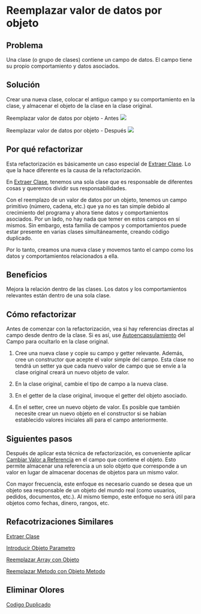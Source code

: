 # Reemplazar valor de datos por objeto

## Problema

Una clase (o grupo de clases) contiene un campo de datos. El campo tiene su propio comportamiento y datos asociados.

 ## Solución

Crear una nueva clase, colocar el antiguo campo y su comportamiento en la clase, y almacenar el objeto de la clase en la 
clase original.

Reemplazar valor de datos por objeto - Antes
![](https://refactoring.guru/images/refactoring/diagrams/Replace%20Data%20Value%20with%20Object%20-%20Before.png)

Reemplazar valor de datos por objeto - Después
![](https://refactoring.guru/images/refactoring/diagrams/Replace%20Data%20Value%20with%20Object%20-%20After.png)

## Por qué refactorizar

Esta refactorización es básicamente un caso especial de [Extraer Clase](ExtractClass.md). Lo que la hace diferente es la 
causa de la refactorización.

En [Extraer Clase](ExtractClass.md), tenemos una sola clase que es responsable de diferentes cosas y queremos dividir 
sus responsabilidades.

Con el reemplazo de un valor de datos por un objeto, tenemos un campo primitivo (número, cadena, etc.) que ya no es tan 
simple debido al crecimiento del programa y ahora tiene datos y comportamientos asociados. Por un lado, no hay nada que 
temer en estos campos en sí mismos. Sin embargo, esta familia de campos y comportamientos puede estar presente en varias 
clases simultáneamente, creando código duplicado.

Por lo tanto, creamos una nueva clase y movemos tanto el campo como los datos y comportamientos relacionados a ella.

## Beneficios

Mejora la relación dentro de las clases. Los datos y los comportamientos relevantes están dentro de una sola clase.

## Cómo refactorizar

Antes de comenzar con la refactorización, vea si hay referencias directas al campo desde dentro de la clase. Si es así, 
use [Autoencapsulamiento](SelfEncapsulateField.md) del Campo para ocultarlo en la clase original.

1. Cree una nueva clase y copie su campo y getter relevante. Además, cree un constructor que acepte el valor simple del 
campo. Esta clase no tendrá un setter ya que cada nuevo valor de campo que se envíe a la clase original creará un nuevo 
objeto de valor.

2. En la clase original, cambie el tipo de campo a la nueva clase.

3. En el getter de la clase original, invoque el getter del objeto asociado.

4. En el setter, cree un nuevo objeto de valor. Es posible que también necesite crear un nuevo objeto en el constructor si 
se habían establecido valores iniciales allí para el campo anteriormente.

## Siguientes pasos

Después de aplicar esta técnica de refactorización, es conveniente aplicar [Cambiar Valor a Referencia](ChangeValueToReference.md) en el campo que 
contiene el objeto. Esto permite almacenar una referencia a un solo objeto que corresponde a un valor en lugar de 
almacenar docenas de objetos para un mismo valor.

Con mayor frecuencia, este enfoque es necesario cuando se desea que un objeto sea responsable de un objeto del mundo 
real (como usuarios, pedidos, documentos, etc.). Al mismo tiempo, este enfoque no será útil para objetos como fechas, 
dinero, rangos, etc.

## Refacotrizaciones Similares

[Extraer Clase](ExtractClass.md)

[Introducir Objeto Parametro](IntroduceParameterObject.md)

[Reemplazar Array con Objeto](ReplaceArrayWithObject.md)

[Reemplazar Metodo con Objeto Metodo](ReplaceMethodWithMethodObject.md)

## Eliminar Olores

[Codigo Duplicado](../CodeSmell/DuplicateCode.md)
